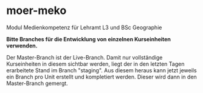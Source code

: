 # moer-meko
Modul Medienkompetenz für Lehramt L3 und BSc Geographie

**Bitte Branches für die Entwicklung von einzelnen Kurseinheiten verwenden.**

Der Master-Branch ist der Live-Branch. Damit nur vollständige Kurseinheiten in diesem sichtbar werden, liegt der in den letzten Tagen erarbeitete Stand im Branch "staging". Aus diesem heraus kann jetzt jeweils ein Branch pro Unit erstellt und kompletiert werden. Dieser wird dann in den Master-Branch gemergt.
